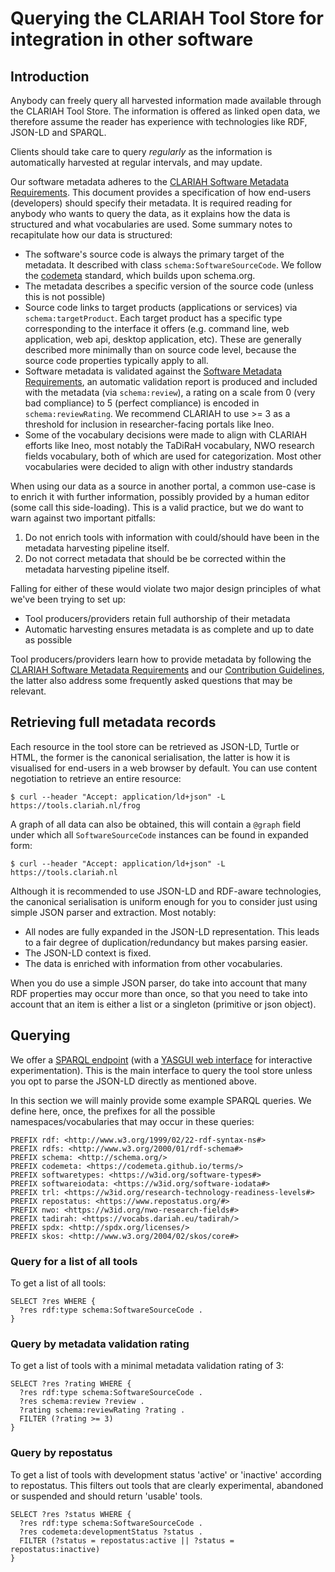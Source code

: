 # Querying the CLARIAH Tool Store for integration in other software

## Introduction

Anybody can freely query all harvested information made available through the CLARIAH Tool Store.
The information is offered as linked open data, we therefore assume the reader has experience with
technologies like RDF, JSON-LD and SPARQL.

Clients should take care to query *regularly* as the information is automatically harvested at
regular intervals, and may update.

Our software metadata adheres to the [CLARIAH Software Metadata
Requirements](https://github.com/CLARIAH/clariah-plus/blob/main/requirements/software-metadata-requirements.md).
This document provides a specification of how end-users (developers) should specify their metadata.
It is required reading for anybody who wants to query the data, as it explains how the data is
structured and what vocabularies are used. Some summary notes to recapitulate how our data is
structured:

* The software's source code is always the primary target of the metadata. It described with class
  `schema:SoftwareSourceCode`. We follow the [codemeta](https://codemeta.github.io) standard, which
  builds upon schema.org.
* The metadata describes a specific version of the source code (unless this is not possible)
* Source code links to target products (applications or services) via `schema:targetProduct`. Each
  target product has a specific type corresponding to the interface it offers (e.g. command line,
  web application, web api, desktop application, etc). These are generally described more minimally
  than on source code level, because the source code properties typically apply to all.
* Software metadata is validated against the [Software Metadata Requirements](https://github.com/CLARIAH/clariah-plus/blob/main/requirements/software-metadata-requirements.md), an automatic validation
  report is produced and included with the metadata (via `schema:review`), a rating on a scale
  from 0 (very bad compliance) to 5 (perfect compliance) is encoded in `schema:reviewRating`. We
  recommend CLARIAH to use >= 3 as a threshold for inclusion in researcher-facing portals like Ineo.
* Some of the vocabulary decisions were made to align with CLARIAH efforts like Ineo, most notably
  the TaDiRaH vocabulary, NWO research fields vocabulary, both of which are used for categorization.
  Most other vocabularies were decided to align with other industry standards

When using our data as a source in another portal, a common use-case is to enrich it with further
information, possibly provided by a human editor (some call this side-loading). This is a valid
practice, but we do want to warn against two important pitfalls:

1. Do not enrich tools with information with could/should have been in the metadata harvesting pipeline itself. 
2. Do not correct metadata that should be be corrected within the metadata harvesting pipeline itself.

Falling for either of these would violate two major design principles of what we've been trying to set up:

* Tool producers/providers retain full authorship of their metadata
* Automatic harvesting ensures metadata is as complete and up to date as possible

Tool producers/providers learn how to provide metadata by following the [CLARIAH Software Metadata
Requirements](https://github.com/CLARIAH/clariah-plus/blob/main/requirements/software-metadata-requirements.md)
and our [Contribution
Guidelines](https://github.com/CLARIAH/tool-discovery/blob/master/CONTRIBUTING.md), the latter also
address some frequently asked questions that may be relevant.

## Retrieving full metadata records

Each resource in the tool store can be retrieved as JSON-LD, Turtle or HTML, the former is the
canonical serialisation, the latter is how it is visualised for end-users in a web browser by
default. You can use content negotiation to retrieve an entire resource:

```
$ curl --header "Accept: application/ld+json" -L https://tools.clariah.nl/frog
```

A graph of all data can also be obtained, this will contain a `@graph` field under which all
`SoftwareSourceCode` instances can be found in expanded form:

```
$ curl --header "Accept: application/ld+json" -L https://tools.clariah.nl
```

Although it is recommended to use JSON-LD and RDF-aware technologies, the canonical serialisation is
uniform enough for you to consider just using simple JSON parser and extraction. Most notably:

* All nodes are fully expanded in the JSON-LD representation. This leads to a fair degree of duplication/redundancy but makes parsing easier.
* The JSON-LD context is fixed.
* The data is enriched with information from other vocabularies. 

When you do use a simple JSON parser, do take into account that many RDF properties may occur more
than once, so that you need to take into account that an item is either a list or a singleton
(primitive or json object).

## Querying

We offer a [SPARQL endpoint](https://tools.clariah.nl/api/sparql) (with a [YASGUI web
interface](https://tools.clariah.nl/api/) for interactive experimentation). This is the main
interface to query the tool store unless you opt to parse the JSON-LD directly as mentioned above.

In this section we will mainly provide some example SPARQL queries. We define here, once, the
prefixes for all the possible namespaces/vocabularies that may occur in these queries:

```sparql
PREFIX rdf: <http://www.w3.org/1999/02/22-rdf-syntax-ns#>
PREFIX rdfs: <http://www.w3.org/2000/01/rdf-schema#>
PREFIX schema: <http://schema.org/>
PREFIX codemeta: <https://codemeta.github.io/terms/>
PREFIX softwaretypes: <https://w3id.org/software-types#>
PREFIX softwareiodata: <https://w3id.org/software-iodata#>
PREFIX trl: <https://w3id.org/research-technology-readiness-levels#>
PREFIX repostatus: <https://www.repostatus.org/#>
PREFIX nwo: <https://w3id.org/nwo-research-fields#>
PREFIX tadirah: <https://vocabs.dariah.eu/tadirah/>
PREFIX spdx: <http://spdx.org/licenses/>
PREFIX skos: <http://www.w3.org/2004/02/skos/core#>
```

### Query for a list of all tools

To get a list of all tools:

```sparql
SELECT ?res WHERE {
  ?res rdf:type schema:SoftwareSourceCode .
} 
```

### Query by metadata validation rating 

To get a list of tools with a minimal metadata validation rating of 3:

```sparql
SELECT ?res ?rating WHERE {
  ?res rdf:type schema:SoftwareSourceCode .
  ?res schema:review ?review .
  ?rating schema:reviewRating ?rating .
  FILTER (?rating >= 3)
} 
```

### Query by repostatus

To get a list of tools with development status 'active' or 'inactive' according to repostatus. This
filters out tools that are clearly experimental, abandoned or suspended and should return 'usable'
tools.

```sparql
SELECT ?res ?status WHERE {
  ?res rdf:type schema:SoftwareSourceCode .
  ?res codemeta:developmentStatus ?status .
  FILTER (?status = repostatus:active || ?status = repostatus:inactive) 
} 
```

